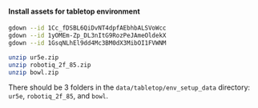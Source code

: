 #### Install assets for tabletop environment
```bash
gdown --id 1Cc_fDSBL6QiDvNT4dpfAEbhbALSVoWcc
gdown --id 1yOMEm-Zp_DL3nItG9RozPeJAmeOldekX
gdown --id 1GsqNLhEl9dd4Mc3BM0dX3MibOI1FVWNM

unzip ur5e.zip
unzip robotiq_2f_85.zip
unzip bowl.zip
```

There should be 3 folders in the `data/tabletop/env_setup_data` directory: `ur5e`, `robotiq_2f_85`, and `bowl`.